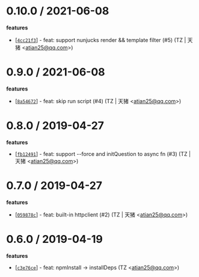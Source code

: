 
0.10.0 / 2021-06-08
==================

**features**
  * [[`4cc21f3`](http://github.com/node-modules/common-boilerplate/commit/4cc21f3b5b4983e911551ab759a85da499dbc37a)] - feat: support nunjucks render && template filter (#5) (TZ | 天猪 <<atian25@qq.com>>)

0.9.0 / 2021-06-08
==================

**features**
  * [[`8a54672`](http://github.com/node-modules/common-boilerplate/commit/8a54672501d282d7fa1803f207ba712cc23bc44a)] - feat: skip run script (#4) (TZ | 天猪 <<atian25@qq.com>>)

0.8.0 / 2019-04-27
==================

**features**
  * [[`fb12491`](http://github.com/node-modules/common-boilerplate/commit/fb124916b6a1deac5389d8651ff5d167673e920b)] - feat: support --force and initQuestion to async fn (#3) (TZ | 天猪 <<atian25@qq.com>>)

0.7.0 / 2019-04-27
==================

**features**
  * [[`059878c`](http://github.com/node-modules/common-boilerplate/commit/059878c9ae987892f69bd31a2b45116f54ab9604)] - feat: built-in httpclient (#2) (TZ | 天猪 <<atian25@qq.com>>)

0.6.0 / 2019-04-19
==================

**features**
  * [[`c3e76ce`](http://github.com/node-modules/common-boilerplate/commit/c3e76cea23ae23218fa20c7ad862efaad7531170)] - feat: npmInstall -> installDeps (TZ <<atian25@qq.com>>)
